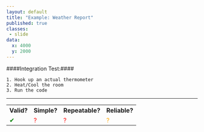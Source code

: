 ```yaml
---
layout: default
title: "Example: Weather Report"
published: true
classes:
 - slide
data:
  x: 4000
  y: 2000
---
```


####Integration Test:####
```
1. Hook up an actual thermometer
2. Heat/Cool the room
3. Run the code
```
---
<table>
  <tr>
    <th>Valid?</th>
    <th>Simple?</th>
    <th>Repeatable?</th>
    <th>Reliable?</th>
  </tr>
    <td style="color:green;">✔</td>
    <td style="color:red;">?</td>
    <td style="color:red;">?</td>
    <td style="color:orange;">?</td>
  <tr>
  </tr>
</table>

